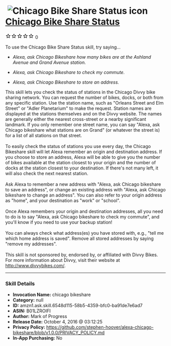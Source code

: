 # &nbsp;<img src="skill_icon" alt="Chicago Bike Share Status icon" width="36"> [Chicago Bike Share Status](http://alexa.amazon.com/#skills/amzn1.ask.skill.6548d115-58b5-4359-bfc0-ba91de7e6ad7)
![0 stars](../../images/ic_star_border_black_18dp_1x.png)![0 stars](../../images/ic_star_border_black_18dp_1x.png)![0 stars](../../images/ic_star_border_black_18dp_1x.png)![0 stars](../../images/ic_star_border_black_18dp_1x.png)![0 stars](../../images/ic_star_border_black_18dp_1x.png) 0

To use the Chicago Bike Share Status skill, try saying...

* *Alexa, ask Chicago Bikeshare how many bikes are at the Ashland Avenue and Grand Avenue station.*

* *Alexa, ask Chicago Bikeshare to check my commute.*

* *Alexa, ask Chicago Bikeshare to store an address.*

This skill lets you check the status of stations in the Chicago Divvy bike sharing network. You can request the number of bikes, docks, or both from any specific station. Use the station name, such as "Orleans Street and Elm Street" or "Adler Planetarium" to make the request. Station names are displayed at the stations themselves and on the Divvy website. The names are generally either the nearest cross-street or a nearby significant landmark. If you only remember one street name, you can say "Alexa, ask Chicago bikeshare what stations are on Grand" (or whatever the street is) for a list of all stations on that street.<br>
<br>
To easily check the status of stations you use every day, the Chicago Bikeshare skill will let Alexa remember an origin and destination address. If you choose to store an address, Alexa will be able to give you the number of bikes available at the station closest to your origin and the number of docks at the station closest to your destination. If there's not many left, it will also check the next nearest station.<br>
<br>
Ask Alexa to remember a new address with "Alexa, ask Chicago bikeshare to save an address", or change an existing address with "Alexa, ask Chicago bikeshare to change an address". You can also refer to your origin address as "home", and your destination as "work" or "school".<br>
<br>
Once Alexa remembers your origin and destination addresses, all you need to do is to say "Alexa, ask Chicago bikeshare to check my commute", and you'll know if you need to use your backup station!<br>
<br>
You can always check what address(es) you have stored with, e.g., "tell me which home address is saved". Remove all stored addresses by saying "remove my addresses".<br>
<br>
This skill is not sponsored by, endorsed by, or affiliated with
Divvy Bikes. For more information about Divvy, visit their website at
http://www.divvybikes.com/.

***

### Skill Details

* **Invocation Name:** chicago bikeshare
* **Category:** null
* **ID:** amzn1.ask.skill.6548d115-58b5-4359-bfc0-ba91de7e6ad7
* **ASIN:** B01LZROIFI
* **Author:** Mark of Progress
* **Release Date:** October 4, 2016 @ 03:12:25
* **Privacy Policy:** https://github.com/stephen-hoover/alexa-chicago-bikeshare/blob/v1.0.0/PRIVACY_POLICY.md
* **In-App Purchasing:** No
